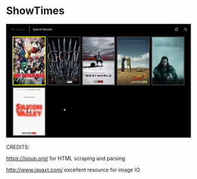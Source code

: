 # ShowTimes
![](example-gif.gif)

CREDITS:

https://jsoup.org/ for HTML scraping and parsing

http://www.javaxt.com/ excellent resource for image IO

